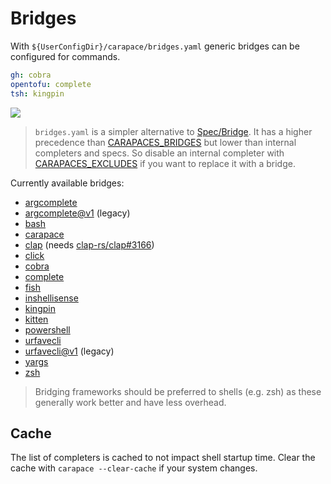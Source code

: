 # Bridges

With `${UserConfigDir}/carapace/bridges.yaml` generic bridges can be configured for commands.

```yaml
gh: cobra
opentofu: complete
tsh: kingpin
```

![](./bridges.cast)

> `bridges.yaml` is a simpler alternative to [Spec/Bridge](./spec/bridge.md).
> It has a higher precedence than [CARAPACES_BRIDGES](./setup/environment.md#carapace_bridges) but lower than internal completers and specs.
> So disable an internal completer with [CARAPACES_EXCLUDES](./setup/environment.md#carapace_excludes) if you want to replace it with a bridge.

Currently available bridges:
- [argcomplete](https://github.com/kislyuk/argcomplete)
- [argcomplete@v1](https://github.com/kislyuk/argcomplete) (legacy)
- [bash](https://www.gnu.org/software/bash/)
- [carapace](https://github.com/carapace-sh/carapace)
- [clap](https://github.com/clap-rs/clap) (needs [clap-rs/clap#3166](https://github.com/clap-rs/clap/issues/3166))
- [click](https://github.com/pallets/click)
- [cobra](https://github.com/spf13/cobra)
- [complete](https://github.com/posener/complete)
- [fish](https://fishshell.com/)
- [inshellisense](https://github.com/microsoft/inshellisense)
- [kingpin](https://github.com/alecthomas/kingpin)
- [kitten](https://github.com/kovidgoyal/kitty)
- [powershell](https://microsoft.com/powershell)
- [urfavecli](https://github.com/urfave/cli)
- [urfavecli@v1](https://github.com/urfave/cli) (legacy)
- [yargs](https://github.com/yargs/yargs)
- [zsh](https://www.zsh.org/)

> Bridging frameworks should be preferred to shells (e.g. zsh) as these generally work better and have less overhead.

## Cache

The list of completers is cached to not impact shell startup time.
Clear the cache with `carapace --clear-cache` if your system changes.
